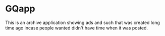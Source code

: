 # GQapp

This is an archive application showing ads and such that was created long time ago incase people wanted didn't have time when it was posted.